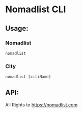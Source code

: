 # Nomadlist CLI

## Usage:
### Nomadlist
```
nomadlist
```

### City
```
nomadlist [citiName]
```

## API:
All Rights to https://nomadlist.com
